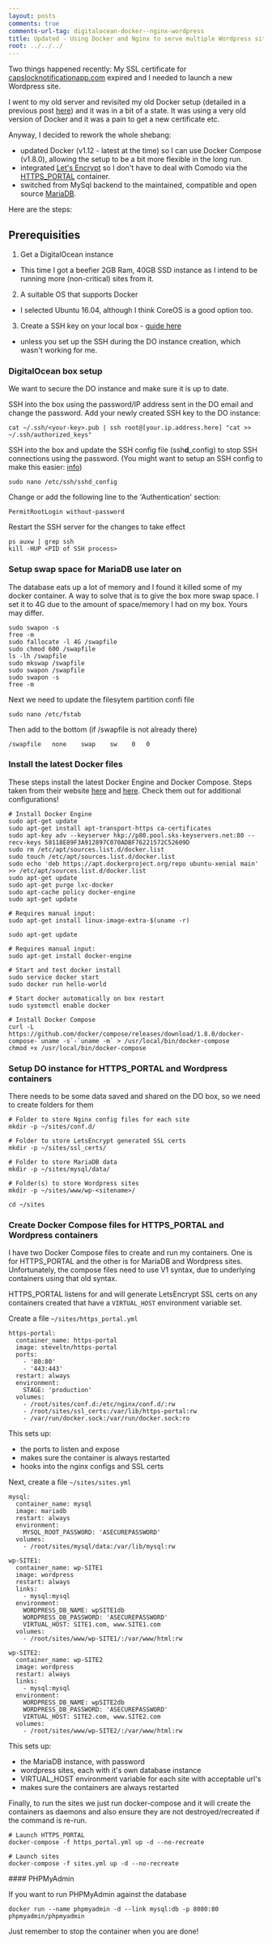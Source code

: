 ```yaml
---
layout: posts
comments: true
comments-url-tag: digitalocean-docker--nginx-wordpress
title: Updated - Using Docker and Nginx to serve multiple Wordpress sites
root: ../../../
---
```


Two things happened recently: My SSL certificate for [capslocknotificationapp.com](https://capslocknotificationapp.com) expired and I needed to launch a new Wordpress site.

I went to my old server and revisited my old Docker setup (detailed in a previous post [here](/2015/08/11/Docker-Nginx-Multi-Wordpress.html)) and it was in a bit of a state.
It was using a very old version of Docker and it was a pain to get a new certificate etc.

Anyway, I decided to rework the whole shebang:

* updated Docker (v1.12 - latest at the time) so I can use Docker Compose (v1.8.0), allowing the setup to be a bit more flexible in the long run.
* integrated [Let's Encrypt](https://letsencrypt.org/) so I don't have to deal with Comodo via the [HTTPS_PORTAL](https://github.com/SteveLTN/https-portal) container.
* switched from MySql backend to the maintained, compatible and open source [MariaDB](https://mariadb.org/).

Here are the steps:

## Prerequisities

1. Get a DigitalOcean instance
 * This time I got a beefier 2GB Ram, 40GB SSD instance as I intend to be running more (non-critical) sites from it.
2. A suitable OS that supports Docker
 * I selected Ubuntu 16.04, although I think CoreOS is a good option too.
3. Create a SSH key on your local box - [guide here](https://help.github.com/articles/generating-a-new-ssh-key-and-adding-it-to-the-ssh-agent/)
 * unless you set up the SSH during the DO instance creation, which wasn't working for me.


### DigitalOcean box setup

We want to secure the DO instance and make sure it is up to date.

SSH into the box using the password/IP address sent in the DO email and change the password.
Add your newly created SSH key to the DO instance:

    cat ~/.ssh/<your-key>.pub | ssh root@[your.ip.address.here] "cat >> ~/.ssh/authorized_keys"

SSH into the box and update the SSH config file (ssh**d**_config) to stop SSH connections using the password.
(You might want to setup an SSH config to make this easier: [info](
http://osxdaily.com/2011/04/05/setup-ssh-config-fie/))

    sudo nano /etc/ssh/sshd_config

Change or add the following line to the 'Authentication' section:

    PermitRootLogin without-password

Restart the SSH server for the changes to take effect

    ps auxw | grep ssh
    kill -HUP <PID of SSH process>

### Setup swap space for MariaDB use later on

The database eats up a lot of memory and I found it killed some of my docker container. A way to solve that is to give the box more swap space.
I set it to 4G due to the amount of space/memory I had on my box. Yours may differ.

    sudo swapon -s
    free -m
    sudo fallocate -l 4G /swapfile
    sudo chmod 600 /swapfile
    ls -lh /swapfile
    sudo mkswap /swapfile
    sudo swapon /swapfile
    sudo swapon -s
    free -m

Next we need to update the filesytem partition confi file

    sudo nano /etc/fstab

Then add to the bottom (if /swapfile is not already there)

    /swapfile   none    swap    sw    0   0

### Install the latest Docker files

These steps install the latest Docker Engine and Docker Compose. Steps taken from their website [here](https://docs.docker.com/engine/installation/linux/ubuntulinux/) and [here](https://docs.docker.com/compose/install/).
Check them out for additional configurations!

    # Install Docker Engine
    sudo apt-get update
    sudo apt-get install apt-transport-https ca-certificates
    sudo apt-key adv --keyserver hkp://p80.pool.sks-keyservers.net:80 --recv-keys 58118E89F3A912897C070ADBF76221572C52609D
    sudo rm /etc/apt/sources.list.d/docker.list
    sudo touch /etc/apt/sources.list.d/docker.list
    sudo echo 'deb https://apt.dockerproject.org/repo ubuntu-xenial main' >> /etc/apt/sources.list.d/docker.list
    sudo apt-get update
    sudo apt-get purge lxc-docker
    sudo apt-cache policy docker-engine
    sudo apt-get update

    # Requires manual input:
    sudo apt-get install linux-image-extra-$(uname -r)

    sudo apt-get update

    # Requires manual input:
    sudo apt-get install docker-engine

    # Start and test docker install
    sudo service docker start
    sudo docker run hello-world

    # Start docker automatically on box restart
    sudo systemctl enable docker

    # Install Docker Compose
    curl -L https://github.com/docker/compose/releases/download/1.8.0/docker-compose-`uname -s`-`uname -m` > /usr/local/bin/docker-compose
    chmod +x /usr/local/bin/docker-compose

### Setup DO instance for HTTPS_PORTAL and Wordpress containers

There needs to be some data saved and shared on the DO box, so we need to create folders for them

    # Folder to store Nginx config files for each site
    mkdir -p ~/sites/conf.d/

    # Folder to store LetsEncrypt generated SSL certs
    mkdir -p ~/sites/ssl_certs/

    # Folder to store MariaDB data
    mkdir -p ~/sites/mysql/data/

    # Folder(s) to store Wordpress sites
    mkdir -p ~/sites/www/wp-<sitename>/

    cd ~/sites

### Create Docker Compose files for HTTPS_PORTAL and Wordpress containers

I have two Docker Compose files to create and run my containers. One is for HTTPS_PORTAL and the other is for MariaDB and Wordpress sites.
Unfortunately, the compose files need to use V1 syntax, due to underlying containers using that old syntax.

HTTPS_PORTAL listens for and will generate LetsEncrypt SSL certs on any containers created that have a `VIRTUAL_HOST` environment variable set.

Create a file `~/sites/https_portal.yml`

    https-portal:
      container_name: https-portal
      image: steveltn/https-portal
      ports:
        - '80:80'
        - '443:443'
      restart: always
      environment:
        STAGE: 'production'
      volumes:
        - /root/sites/conf.d:/etc/nginx/conf.d/:rw
        - /root/sites/ssl_certs:/var/lib/https-portal:rw
        - /var/run/docker.sock:/var/run/docker.sock:ro

This sets up:
 * the ports to listen and expose
 * makes sure the container is always restarted
 * hooks into the nginx configs and SSL certs

Next, create a file `~/sites/sites.yml`

    mysql:
      container_name: mysql
      image: mariadb
      restart: always
      environment:
        MYSQL_ROOT_PASSWORD: 'ASECUREPASSWORD'
      volumes:
        - /root/sites/mysql/data:/var/lib/mysql:rw

    wp-SITE1:
      container_name: wp-SITE1
      image: wordpress
      restart: always
      links:
        - mysql:mysql
      environment:
        WORDPRESS_DB_NAME: wpSITE1db
        WORDPRESS_DB_PASSWORD: 'ASECUREPASSWORD'
        VIRTUAL_HOST: SITE1.com, www.SITE1.com
      volumes:
        - /root/sites/www/wp-SITE1/:/var/www/html:rw

    wp-SITE2:
      container_name: wp-SITE2
      image: wordpress
      restart: always
      links:
        - mysql:mysql
      environment:
        WORDPRESS_DB_NAME: wpSITE2db
        WORDPRESS_DB_PASSWORD: 'ASECUREPASSWORD'
        VIRTUAL_HOST: SITE2.com, www.SITE2.com
      volumes:
        - /root/sites/www/wp-SITE2/:/var/www/html:rw

This sets up:
 * the MariaDB instance, with password
 * wordpress sites, each with it's own database instance
 * VIRTUAL_HOST environment variable for each site with acceptable url's
 * makes sure the containers are always restarted


Finally, to run the sites we just run docker-compose and it will create the containers as daemons and also ensure they are not destroyed/recreated if the command is re-run.

    # Launch HTTPS_PORTAL
    docker-compose -f https_portal.yml up -d --no-recreate

    # Launch sites
    docker-compose -f sites.yml up -d --no-recreate

#### PHPMyAdmin

If you want to run PHPMyAdmin against the database

    docker run --name phpmyadmin -d --link mysql:db -p 8080:80 phpmyadmin/phpmyadmin

Just remember to stop the container when you are done!

